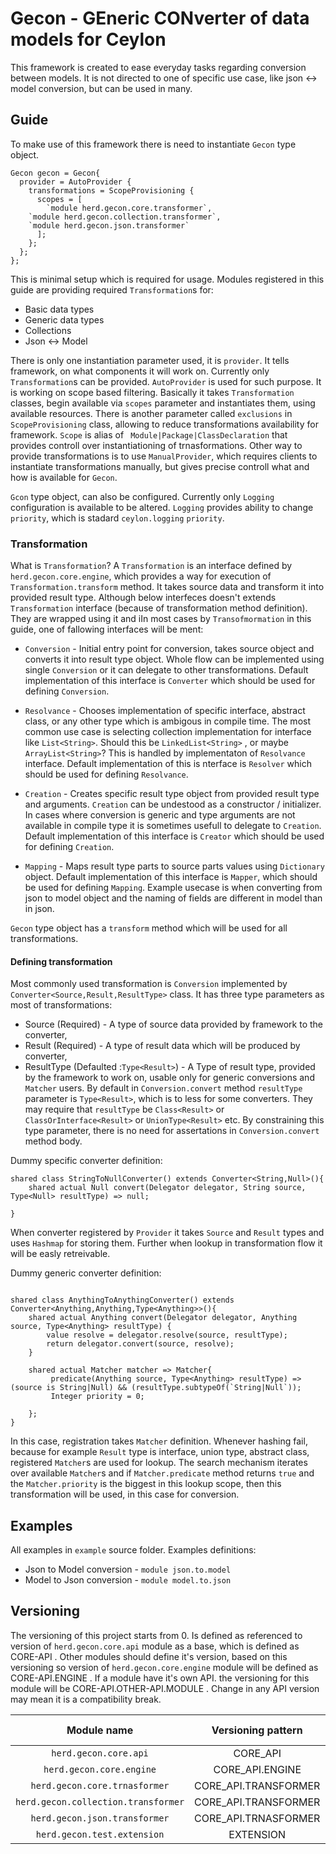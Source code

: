 # Gecon - GEneric CONverter of data models for Ceylon
This framework is created to ease everyday tasks regarding conversion between models. It is not directed to one of specific use case, like json <-> model conversion, but can be used in many. 


## Guide

To make use of this framework there is need to instantiate `Gecon` type object.
```ceylon
Gecon gecon = Gecon{
  provider = AutoProvider {
    transformations = ScopeProvisioning {
      scopes = [
        `module herd.gecon.core.transformer`,
	`module herd.gecon.collection.transformer`,
	`module herd.gecon.json.transformer`
      ];
    };
  };
};
```
This is minimal setup which is required for usage. Modules registered in this guide are providing required `Transformation`s for:
- Basic data types 
- Generic data types
- Collections
- Json <-> Model

There is only one instantiation parameter used, it is `provider`. It tells framework, on what components it will work on. Currently only `Transformation`s can be provided. `AutoProvider` is used for such purpose. It is working on scope based filtering. Basically it takes `Transformation` classes, begin available via `scopes` parameter and instantiates them, using available resources. There is another parameter called `exclusions` in `ScopeProvisioning` class, allowing to reduce transformations availability for framework. `Scope` is alias of ` Module|Package|ClassDeclaration` that provides controll over instantiationing of trnasformations. Other way to provide transformations is to use `ManualProvider`, which requires clients to instantiate transformations manually, but gives precise controll what and how is available for `Gecon`. 

`Gcon` type object, can also be configured. Currently only `Logging` configuration is available to be altered. `Logging` provides ability to change `priority`, which is stadard `ceylon.logging` `priority`. 

### Transformation

What is `Transformation`? A `Transformation` is an interface defined by `herd.gecon.core.engine`, which provides a way for execution of `Transformation.transform` method. It takes source data and transform it into provided result type. Although below interfeces doesn't extends `Transformation` interface (because of transformation method definition). They are wrapped using it and iIn most cases by `Transofmormation` in this guide, one of fallowing interfaces will be ment:

- `Conversion` - Initial entry point for conversion, takes source object and converts it into result type object. Whole flow can be implemented using single `Conversion` or it can delegate to other transformations. Default implementation of this interface is `Converter` which should be used for defining `Conversion`.

- `Resolvance` - Chooses implementation of specific interface, abstract class, or any other type which is ambigous in compile time. The most common use case is selecting collection implementation for interface like `List<String>`. Should this be `LinkedList<String>` , or maybe `ArrayList<String>`? This is handled by implementaton of `Resolvance` interface. Default implementation of this is nterface is `Resolver` which should be used for defining `Resolvance`. 

- `Creation` - Creates specific result type object from provided result type and arguments. `Creation` can be undestood as a constructor / initializer. In cases where conversion is generic and type arguments are not available in compile type it is sometimes usefull to delegate to `Creation`. Default implementation of this interface is `Creator` which should be used for defining `Creation`.

- `Mapping` - Maps result type parts to source parts values using `Dictionary` object. Default implementation of this interface is `Mapper`, which should be used for defining `Mapping`. Example usecase is when converting from json to model object and the naming of fields are different in model than in json. 

`Gecon` type object has a `transform` method which will be used for all transformations.

#### Defining transformation

Most commonly used transformation is `Conversion` implemented by `Converter<Source,Result,ResultType>` class. It has three type parameters as most of transformations:
- Source (Required) - A type of source data provided by framework to the converter,
- Result (Required) - A type of result data which will be produced by converter,
- ResultType (Defaulted :`Type<Result>`) - A Type of result type, provided by the framework to work on, usable only for generic conversions and `Matcher` users. By default in `Conversion.convert` method `resultType` parameter is `Type<Result>`, which is to less for some converters. They may require that `resultType` be `Class<Result>` or `ClassOrInterface<Result>` or `UnionType<Result>` etc. By constraining this type parameter, there is no need for assertations in `Conversion.convert` method body.

Dummy specific converter definition:

```ceylon
shared class StringToNullConverter() extends Converter<String,Null>(){
	shared actual Null convert(Delegator delegator, String source, Type<Null> resultType) => null;
	
}

```

When converter registered by `Provider` it takes `Source` and `Result` types and uses `Hashmap` for storing them. Further when lookup in transformation flow it will be easly retreivable.

Dummy generic converter definition:

```ceylon

shared class AnythingToAnythingConverter() extends Converter<Anything,Anything,Type<Anything>>(){
	shared actual Anything convert(Delegator delegator, Anything source, Type<Anything> resultType) {
		value resolve = delegator.resolve(source, resultType);
		return delegator.convert(source, resolve);
	}
	
	shared actual Matcher matcher => Matcher{
		 predicate(Anything source, Type<Anything> resultType) => (source is String|Null) && (resultType.subtypeOf(`String|Null`));
		 Integer priority = 0;
		
	};
}
```
In this case, registration takes `Matcher` definition. Whenever hashing fail, because for example `Result` type is interface, union type, abstract class, registered `Matcher`s are used for lookup. The search mechanism iterates over available `Matcher`s and if `Matcher.predicate` method returns `true` and the `Matcher.priority` is the biggest in this lookup scope, then this transformation will be used, in this case for conversion. 



## Examples
All examples in `example` source folder. 
Examples definitions:
* Json to Model conversion - `module json.to.model`
* Model to Json conversion - `module model.to.json`

## Versioning

The versioning of this project starts from 0. Is defined as referenced to version of `herd.gecon.core.api` module as a base, which is defined as CORE-API . Other modules should define it's version, based on this versioning so version of `herd.gecon.core.engine` module will be defined as CORE-API.ENGINE . If a module have it's own API. the versioning for this module will be CORE-API.OTHER-API.MODULE . Change in any API version may mean it is a compatibility break. 

|             Module name             |  Versioning pattern  | Current version |
|:-----------------------------------:|:--------------------:|:---------------:|
| `herd.gecon.core.api`               |       CORE_API       |        0        |
| `herd.gecon.core.engine`            |    CORE_API.ENGINE   |       0.0       |
| `herd.gecon.core.trnasformer`       | CORE_API.TRANSFORMER |       0.0       |
| `herd.gecon.collection.transformer` | CORE_API.TRANSFORMER |       0.0       |
| `herd.gecon.json.transformer`       | CORE_API.TRNASFORMER |       0.0       |
| `herd.gecon.test.extension`         |       EXTENSION      |        0        |
